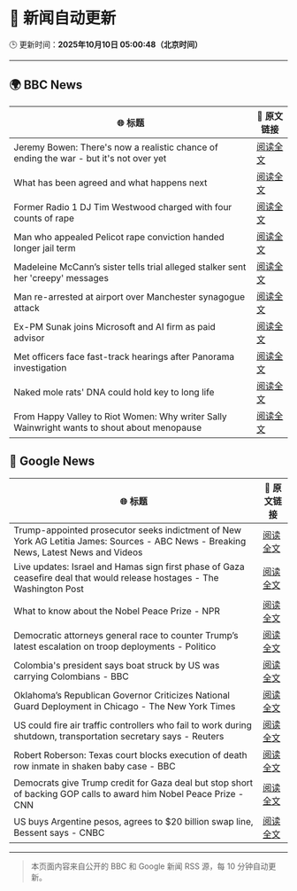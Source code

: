 # 🧠 新闻自动更新

🕒 更新时间：**2025年10月10日 05:00:48（北京时间）**

---

## 🌍 BBC News

| 🌐 标题 | 🔗 原文链接 |
|--------|-------------|
| Jeremy Bowen: There's now a realistic chance of ending the war - but it's not over yet | [阅读全文](https://www.bbc.com/news/articles/cn5q04yr345o?at_medium=RSS&at_campaign=rss) |
| What has been agreed and what happens next | [阅读全文](https://www.bbc.com/news/articles/cvgqx7ygq41o?at_medium=RSS&at_campaign=rss) |
| Former Radio 1 DJ Tim Westwood charged with four counts of rape | [阅读全文](https://www.bbc.com/news/articles/ckge5zrl69xo?at_medium=RSS&at_campaign=rss) |
| Man who appealed Pelicot rape conviction handed longer jail term | [阅读全文](https://www.bbc.com/news/articles/cq65e2jdd3lo?at_medium=RSS&at_campaign=rss) |
| Madeleine McCann’s sister tells trial alleged stalker sent her 'creepy' messages | [阅读全文](https://www.bbc.com/news/articles/cp3vg385jgko?at_medium=RSS&at_campaign=rss) |
| Man re-arrested at airport over Manchester synagogue attack | [阅读全文](https://www.bbc.com/news/articles/cz69q1p6376o?at_medium=RSS&at_campaign=rss) |
| Ex-PM Sunak joins Microsoft and AI firm as paid advisor | [阅读全文](https://www.bbc.com/news/articles/clyqe22pz81o?at_medium=RSS&at_campaign=rss) |
| Met officers face fast-track hearings after Panorama investigation | [阅读全文](https://www.bbc.com/news/articles/c1dqvp1exxxo?at_medium=RSS&at_campaign=rss) |
| Naked mole rats' DNA could hold key to long life | [阅读全文](https://www.bbc.com/news/articles/cz7rxy21lxwo?at_medium=RSS&at_campaign=rss) |
| From Happy Valley to Riot Women: Why writer Sally Wainwright wants to shout about menopause | [阅读全文](https://www.bbc.com/news/articles/c0jqxpx34gqo?at_medium=RSS&at_campaign=rss) |

## 📰 Google News

| 🌐 标题 | 🔗 原文链接 |
|--------|-------------|
| Trump-appointed prosecutor seeks indictment of New York AG Letitia James: Sources - ABC News - Breaking News, Latest News and Videos | [阅读全文](https://news.google.com/rss/articles/CBMiogFBVV95cUxQaU1DUjhfaDlEWXpUZlh1OWpVVEhsU3lnT1RDcE5LZEJyZDUxY2c1NDlRUDFtYzZLZWxwSlFKaFJSeHN6cE1VZXlLTl9naHJDOGZCSkJxRmxXTVgxXzh0RXhobGxIMXA4R2hyN2NNVmJ4OFphdFBZemdVTG9TOEtNYU83ZFo4WHBIMWU1Y3BxcGJGLUhmZzBRdXJFY2dNSEktUFHSAacBQVVfeXFMTm5Pb3ZCVGhHRmNNX1k0T25UT3M3Si0ySEpKd3NHOXdpNjExcndHN0RQZnhPRW1WNVhqRldKRDNmUVpfUGN4eElfMG5EWFZCQ0ZWdldKTUR6dGVUbUNfd191SUlTemNrSnNXeFNhaW1sWkdfMkFNWkJ4T2dlcVBJQnVoR2JPbmRjRW9YTUJjSTc0VVIyRXpOYXMtaHVYb2dtRGlRQ2U2RE0?oc=5) |
| Live updates: Israel and Hamas sign first phase of Gaza ceasefire deal that would release hostages - The Washington Post | [阅读全文](https://news.google.com/rss/articles/CBMijwFBVV95cUxNZ0thZzJMSDRQMUtNRXUzMVJvLXQ3UVRnVVYwdUNnRXZ4ek5JMzlBVjB1RV9QbkFPc2Vsb0Y4cDNCT2pxV3ctcEtQdXRrWGJVM2VMZXl3S2F5LUZSOHRkQjN3dkVncGtZWjlUV1diaEJYd1c0SmJnVTVjYjg3clhEVWswZ1gzNmJZMS0tbTZZTQ?oc=5) |
| What to know about the Nobel Peace Prize - NPR | [阅读全文](https://news.google.com/rss/articles/CBMifEFVX3lxTE1BSHZ5RF85U2hpZjdKSDJRWDlPRTJWTVdhaFpSWUNNczNaNVpKWGY1aWVyVk1TWl81bjhhYkZJbnBhaXdqOF9kWTBVazFuU3JSNE5WUzA4WXQ1RzEwWUtySUhBcHljQW11WTdjbkJKYXltTmttUUlaTEJ1VkQ?oc=5) |
| Democratic attorneys general race to counter Trump’s latest escalation on troop deployments - Politico | [阅读全文](https://news.google.com/rss/articles/CBMiwwFBVV95cUxOQ3BkZWstOWhBSE83aUJrM3M2WDdoQURvLWllUHppMXozZ1hzVFAzMDhuYlh5Q3N1ajBoc0Zpcnp3Y3hhZDdTLWd5Y05LNlF0dkVqVm9SNnFzRUpVSEJERVNudWdTdld3ZVVHRkdlejRfdEVZZTloeHk5SVZQMmNmeFVBbnFvRnp6VWtzT0hLa2ljeEVwWmVSczE0VjZWWTBxYU1hN3V4eFB0QTQwZVlhZHFZelZHQlpPaU1RdEdnMXg1U2s?oc=5) |
| Colombia's president says boat struck by US was carrying Colombians - BBC | [阅读全文](https://news.google.com/rss/articles/CBMiWkFVX3lxTE5oWmFsUXF4c1UtRURoa1V5ZnBrZXpqT01OUHhIYVJjd19jOVd5TFprb1k5OVlFT0FOZWtaOGUwZU4yY0lUSnJLQVlmOFpMYXc3SGV1VFlDQUZJUdIBX0FVX3lxTE5LSVV4dDdBSEUyLVdhLXpFTlNNTnd2RFE0MEVGQU8yZjdVM3lUQjZwT3pBLUlERThybmhyeGxGQXUtWDNjeXNyaEF6bHlnM1FycTF1b21fTVFwTmhvSWM0?oc=5) |
| Oklahoma’s Republican Governor Criticizes National Guard Deployment in Chicago - The New York Times | [阅读全文](https://news.google.com/rss/articles/CBMijAFBVV95cUxQeC1wN3dTQjVWU1h2cXNzelhHOFdYVGRaWTlPX0NkM2RTNXNqT0JNVGdXZmtudnNvX0thcHpmT1VVZzlaY2ZoNF9sZWgyVWszX1JfRHV3RkdraUhuRnZCZGFoY25mQ1pUTzNPTE5YLUhrS3NZU0liOFNZeVoxVUwwVkZvTXVPdWoycHh4dA?oc=5) |
| US could fire air traffic controllers who fail to work during shutdown, transportation secretary says - Reuters | [阅读全文](https://news.google.com/rss/articles/CBMiyAFBVV95cUxNdzlndGJDQTNjekYxbkF5Q21OQzRnWXdRRm5PN1FSNTBLRHNxZDZ0by02LWFYTDJCQk9VZGZSd0FqYTcyN2laT2tiVDJHOTRJbkNwRW9KMlkxVmgtbWhXQlVSaWJkRkxhQ01DTE9TSnpDNWNhZUppbE5iU2h3R3Z1OUVZVXB2SzBibjU5NFpXVUlMLW9BYWlXV3pzOEVjQjUzSmU4OXR6bV9LcU9VYmRwbm9LME92YWNkQTB0eFVjbF95ZHNmVUpnUw?oc=5) |
| Robert Roberson: Texas court blocks execution of death row inmate in shaken baby case - BBC | [阅读全文](https://news.google.com/rss/articles/CBMiWkFVX3lxTFBVOGtqZmdiXzViZnRxZjdJYXdQRzVmbFpIVHRUUlhaWHhHOXRWdFA4Q2N0U0VXcHhuTWVoRjVZeEpodENFb2xtR3p0bV9VU3pTSzd2VlVEd1FaUdIBX0FVX3lxTE9NNThxaTJSYUxIalVHVk1pdm5NMUc3Qzg4Ml9zLUs5bWVrdVRSbnFpR0hjcWlsZ3M2Q3RTNVlTQzNhTXpfay1JeXhwMWt1OUVMaWIwbDNIU3N6MmkxX2o0?oc=5) |
| Democrats give Trump credit for Gaza deal but stop short of backing GOP calls to award him Nobel Peace Prize - CNN | [阅读全文](https://news.google.com/rss/articles/CBMilAFBVV95cUxOM2VxYUFhanZGajFRZERSRE9FM1pRV2phelEyWHozSlZMazAwSVBGenhxOVJOdTFoSVBqZ2dxLTNtODF0NjhIMFJZTE1YWnpTdVVSLU85UzFjemJGaDUwZ21xdU1YLXIyTXFaTmwzU1lXajNYQzktRjJEaWt1aFZOSW5pejVzUHdxcUNuNGNTN09JY3kt?oc=5) |
| US buys Argentine pesos, agrees to $20 billion swap line, Bessent says - CNBC | [阅读全文](https://news.google.com/rss/articles/CBMipwFBVV95cUxNVzVXNEpoVzJEeVZ6VVMxaVJZZEpIdE5OZ0d2dFBNVXAwandpbVNETEo5a3hfYTZJUEtPbU5icHRXcF92SkRDcWJYUHJXTzB3QzI4b3FNSEtlZnRUTXdjdXZSQkdUOE9uVm52TW1tM0lBU3FVblhORlNkYnBaeXo2YTdBWF9ta0FxaldrTlcxS1hOSUN4dllzMGFjUmI5cFlkcThXZzl0SdIBrAFBVV95cUxQa3lvN3NnNWZ2N1NpRTNyWVd2YVozdkRwYXN0OVo5TEZBaF9yRWN0ejhhakZsVjI1cHhSYlBic0xKNVJhb1Y2R2F4TFVzRElROGxUU3hmUnRYbWY4aGdIUjYtbWw3MnRGSkgyeGpvYXNFb0VfUzYyQ2VZNnNONDhpYW1mMUJLUUNKY29MU0RYMU5EWklEejVQWFE1ekt5Wm5WQXlaTnZNYllWX2c1?oc=5) |

---
> 本页面内容来自公开的 BBC 和 Google 新闻 RSS 源，每 10 分钟自动更新。